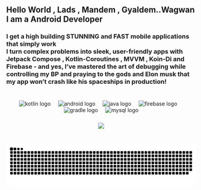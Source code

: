 <h2 align="left"> Hello World , Lads , Mandem , Gyaldem..Wagwan I am a Android Developer </h2>  
<h3>I get a high building STUNNING and FAST mobile applications that simply work <br>I turn complex problems into sleek, user-friendly apps with Jetpack Compose , Kotlin-Coroutines ,  MVVM , Koin-Di and Firebase - and yes, I’ve mastered the art of debugging while controlling my BP and praying to the gods and  Elon musk that my app won’t crash like his spaceships in production!</h3>

###

<br clear="both">

<div align="center">
  <img src="https://cdn.jsdelivr.net/gh/devicons/devicon/icons/kotlin/kotlin-original.svg" height="62" alt="kotlin logo"  />
  <img width="12" />
  <img src="https://cdn.jsdelivr.net/gh/devicons/devicon/icons/android/android-original.svg" height="62" alt="android logo"  />
  <img width="12" />
  <img src="https://cdn.jsdelivr.net/gh/devicons/devicon/icons/java/java-original.svg" height="62" alt="java logo"  />
  <img width="12" />
  <img src="https://cdn.jsdelivr.net/gh/devicons/devicon/icons/firebase/firebase-plain.svg" height="62" alt="firebase logo"  />
  <img width="12" />
  <img src="https://cdn.jsdelivr.net/gh/devicons/devicon/icons/gradle/gradle-original.svg" height="62" alt="gradle logo"  />
  <img width="12" />
  <img src="https://cdn.jsdelivr.net/gh/devicons/devicon/icons/mysql/mysql-original.svg" height="62" alt="mysql logo"  />
</div>

###

<div align="center">
<img align="center" height="250" src="https://w.wallhaven.cc/full/rr/wallhaven-rrxmgw.jpg"  />
</div>







###


<br clear="both">
<picture>
  <source media="(prefers-color-scheme: dark)" srcset="https://raw.githubusercontent.com/lil3saad/lil3saad/output/github-snake-dark.svg" />
  <source media="(prefers-color-scheme: light)" srcset="https://raw.githubusercontent.com/lil3saad/lil3saad/output/github-snake.svg" />
  <img alt="github-snake" src="https://raw.githubusercontent.com/lil3saad/lil3saad/output/github-snake.svg" />
</picture>

###
